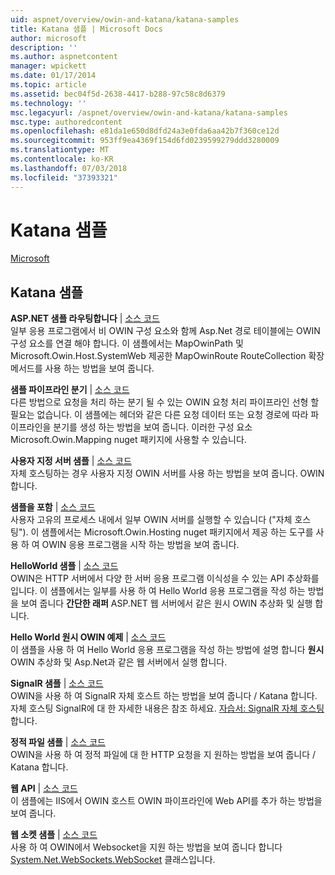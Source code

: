 ```yaml
---
uid: aspnet/overview/owin-and-katana/katana-samples
title: Katana 샘플 | Microsoft Docs
author: microsoft
description: ''
ms.author: aspnetcontent
manager: wpickett
ms.date: 01/17/2014
ms.topic: article
ms.assetid: bec04f5d-2638-4417-b288-97c58c8d6379
ms.technology: ''
msc.legacyurl: /aspnet/overview/owin-and-katana/katana-samples
msc.type: authoredcontent
ms.openlocfilehash: e81da1e650d8dfd24a3e0fda6aa42b7f360ce12d
ms.sourcegitcommit: 953ff9ea4369f154d6fd0239599279ddd3280009
ms.translationtype: MT
ms.contentlocale: ko-KR
ms.lasthandoff: 07/03/2018
ms.locfileid: "37393321"
---
```

<a name="katana-samples"></a>Katana 샘플
====================
[Microsoft](https://github.com/microsoft)

## <a name="katana-samples"></a>Katana 샘플

**ASP.NET 샘플 라우팅합니다** | [소스 코드](http://aspnet.codeplex.com/sourcecontrol/latest#Samples/Katana/AspNetRoutes/ReadMe.txt)  
일부 응용 프로그램에서 비 OWIN 구성 요소와 함께 Asp.Net 경로 테이블에는 OWIN 구성 요소를 연결 해야 합니다. 이 샘플에서는 MapOwinPath 및 Microsoft.Owin.Host.SystemWeb 제공한 MapOwinRoute RouteCollection 확장 메서드를 사용 하는 방법을 보여 줍니다.

**샘플 파이프라인 분기** | [소스 코드](http://aspnet.codeplex.com/sourcecontrol/latest#Samples/Katana/BranchingPipelines/ReadMe.txt)  
다른 방법으로 요청을 처리 하는 분기 될 수 있는 OWIN 요청 처리 파이프라인 선형 할 필요는 없습니다. 이 샘플에는 헤더와 같은 다른 요청 데이터 또는 요청 경로에 따라 파이프라인을 분기를 생성 하는 방법을 보여 줍니다. 이러한 구성 요소 Microsoft.Owin.Mapping nuget 패키지에 사용할 수 있습니다.

**사용자 지정 서버 샘플** | [소스 코드](http://aspnet.codeplex.com/sourcecontrol/latest#Samples/Katana/CustomServer/MyCustomServer/CustomServer.cs)   
자체 호스팅하는 경우 사용자 지정 OWIN 서버를 사용 하는 방법을 보여 줍니다. OWIN 합니다.

**샘플을 포함** | [소스 코드](http://aspnet.codeplex.com/sourcecontrol/latest#Samples/Katana/Embedded/ReadMe.txt)  
사용자 고유의 프로세스 내에서 일부 OWIN 서버를 실행할 수 있습니다 (&quot;자체 호스팅&quot;). 이 샘플에서는 Microsoft.Owin.Hosting nuget 패키지에서 제공 하는 도구를 사용 하 여 OWIN 응용 프로그램을 시작 하는 방법을 보여 줍니다.

**HelloWorld 샘플** | [소스 코드](http://aspnet.codeplex.com/sourcecontrol/latest#Samples/Katana/HelloWorld/ReadMe.txt)  
OWIN은 HTTP 서버에서 다양 한 서버 응용 프로그램 이식성을 수 있는 API 추상화를입니다. 이 샘플에서는 일부를 사용 하 여 Hello World 응용 프로그램을 작성 하는 방법을 보여 줍니다 **간단한 래퍼** ASP.NET 웹 서버에서 같은 원시 OWIN 추상화 및 실행 합니다.

**Hello World 원시 OWIN 예제** | [소스 코드](http://aspnet.codeplex.com/sourcecontrol/latest#Samples/Katana/HelloWorldRawOwin/ReadMe.txt)  
이 샘플을 사용 하 여 Hello World 응용 프로그램을 작성 하는 방법에 설명 합니다 **원시** OWIN 추상화 및 Asp.Net과 같은 웹 서버에서 실행 합니다.

**SignalR 샘플** | [소스 코드](http://aspnet.codeplex.com/sourcecontrol/latest#Samples/Katana/SignalR/Program.cs)  
OWIN을 사용 하 여 SignalR 자체 호스트 하는 방법을 보여 줍니다 / Katana 합니다. 자체 호스팅 SignalR에 대 한 자세한 내용은 참조 하세요. [자습서: SignalR 자체 호스팅](../../../signalr/overview/deployment/tutorial-signalr-self-host.md)합니다.

**정적 파일 샘플** | [소스 코드](http://aspnet.codeplex.com/sourcecontrol/latest#Samples/Katana/StaticFilesSample/Startup.cs)   
OWIN을 사용 하 여 정적 파일에 대 한 HTTP 요청을 지 원하는 방법을 보여 줍니다 / Katana 합니다.

**웹 API** | [소스 코드](http://aspnet.codeplex.com/sourcecontrol/latest#Samples/Katana/WebApi/ReadMe.txt)   
이 샘플에는 IIS에서 OWIN 호스트 OWIN 파이프라인에 Web API를 추가 하는 방법을 보여 줍니다.

**웹 소켓 샘플** | [소스 코드](http://aspnet.codeplex.com/sourcecontrol/latest#Samples/Katana/WebSocketSample/WebSocketServer/Startup.cs)   
사용 하 여 OWIN에서 Websocket을 지원 하는 방법을 보여 줍니다 합니다 [System.Net.WebSockets.WebSocket](https://msdn.microsoft.com/library/system.net.websockets.websocket(v=vs.110).aspx) 클래스입니다.
